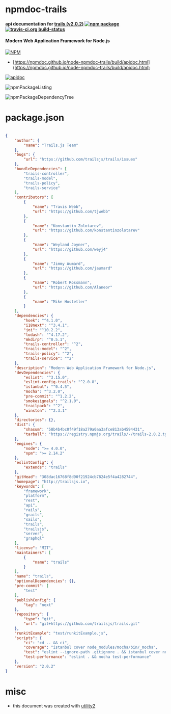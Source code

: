 # npmdoc-trails

#### api documentation for  [trails (v2.0.2)](http://trailsjs.io)  [![npm package](https://img.shields.io/npm/v/npmdoc-trails.svg?style=flat-square)](https://www.npmjs.org/package/npmdoc-trails) [![travis-ci.org build-status](https://api.travis-ci.org/npmdoc/node-npmdoc-trails.svg)](https://travis-ci.org/npmdoc/node-npmdoc-trails)

#### Modern Web Application Framework for Node.js

[![NPM](https://nodei.co/npm/trails.png?downloads=true&downloadRank=true&stars=true)](https://www.npmjs.com/package/trails)

- [https://npmdoc.github.io/node-npmdoc-trails/build/apidoc.html](https://npmdoc.github.io/node-npmdoc-trails/build/apidoc.html)

[![apidoc](https://npmdoc.github.io/node-npmdoc-trails/build/screenCapture.buildCi.browser.%252Ftmp%252Fbuild%252Fapidoc.html.png)](https://npmdoc.github.io/node-npmdoc-trails/build/apidoc.html)

![npmPackageListing](https://npmdoc.github.io/node-npmdoc-trails/build/screenCapture.npmPackageListing.svg)

![npmPackageDependencyTree](https://npmdoc.github.io/node-npmdoc-trails/build/screenCapture.npmPackageDependencyTree.svg)



# package.json

```json

{
    "author": {
        "name": "Trails.js Team"
    },
    "bugs": {
        "url": "https://github.com/trailsjs/trails/issues"
    },
    "bundleDependencies": [
        "trails-controller",
        "trails-model",
        "trails-policy",
        "trails-service"
    ],
    "contributors": [
        {
            "name": "Travis Webb",
            "url": "https://github.com/tjwebb"
        },
        {
            "name": "Konstantin Zolotarev",
            "url": "https://github.com/konstantinzolotarev"
        },
        {
            "name": "Weyland Joyner",
            "url": "https://github.com/weyj4"
        },
        {
            "name": "Jimmy Aumard",
            "url": "https://github.com/jaumard"
        },
        {
            "name": "Robert Rossmann",
            "url": "https://github.com/Alaneor"
        },
        {
            "name": "Mike Hostetler"
        }
    ],
    "dependencies": {
        "hoek": "^4.1.0",
        "i18next": "^3.4.1",
        "joi": "^10.2.2",
        "lodash": "^4.17.2",
        "mkdirp": "^0.5.1",
        "trails-controller": "^2",
        "trails-model": "^2",
        "trails-policy": "^2",
        "trails-service": "^2"
    },
    "description": "Modern Web Application Framework for Node.js",
    "devDependencies": {
        "eslint": "^3.15.0",
        "eslint-config-trails": "^2.0.8",
        "istanbul": "^0.4.5",
        "mocha": "^3.2.0",
        "pre-commit": "^1.2.2",
        "smokesignals": "^2.1.0",
        "trailpack": "^2",
        "winston": "^2.3.1"
    },
    "directories": {},
    "dist": {
        "shasum": "58b4b4bc0f49f18a279a0aa3afce813ab4594431",
        "tarball": "https://registry.npmjs.org/trails/-/trails-2.0.2.tgz"
    },
    "engines": {
        "node": ">= 4.0.0",
        "npm": ">= 2.14.2"
    },
    "eslintConfig": {
        "extends": "trails"
    },
    "gitHead": "308dac16768f8d90f21924cb7824e5f4a4282744",
    "homepage": "http://trailsjs.io",
    "keywords": [
        "framework",
        "platform",
        "rest",
        "api",
        "rails",
        "grails",
        "sails",
        "trails",
        "trailsjs",
        "server",
        "graphql"
    ],
    "license": "MIT",
    "maintainers": [
        {
            "name": "trails"
        }
    ],
    "name": "trails",
    "optionalDependencies": {},
    "pre-commit": [
        "test"
    ],
    "publishConfig": {
        "tag": "next"
    },
    "repository": {
        "type": "git",
        "url": "git+https://github.com/trailsjs/trails.git"
    },
    "runkitExample": "test/runkitExample.js",
    "scripts": {
        "ci": "cd .. && ci",
        "coverage": "istanbul cover node_modules/mocha/bin/_mocha",
        "test": "eslint --ignore-path .gitignore . && istanbul cover node_modules/mocha/bin/_mocha",
        "test-performance": "eslint . && mocha test-performance"
    },
    "version": "2.0.2"
}
```



# misc
- this document was created with [utility2](https://github.com/kaizhu256/node-utility2)
